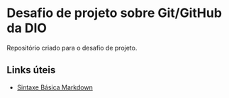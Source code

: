 # Desafio de projeto sobre Git/GitHub da DIO
Repositório criado para o desafio de projeto.

## Links úteis
 - [Sintaxe Básica Markdown](https://www.markdownguide.org/basic-syntax/)
